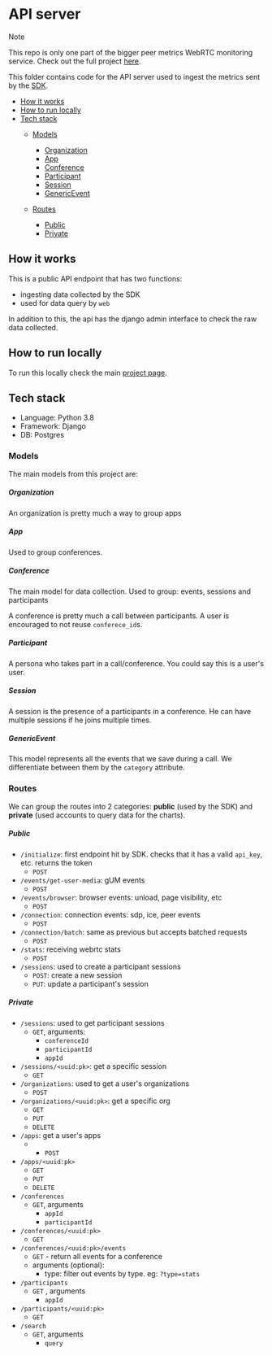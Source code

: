 # API server

> [!Note]
> This repo is only one part of the bigger peer metrics WebRTC monitoring service. Check out the full project [here](https://github.com/peermetrics/peermetrics).

This folder contains code for the API server used to ingest the metrics sent by the [SDK](https://github.com/peermetrics/sdk-js).

* [How it works](#how-it-works)
* [How to run locally](#how-to-run-locally)
* [Tech stack](#tech-stack)
  * [Models](#models)
       * [Organization](#organization)
       * [App](#app)
       * [Conference](#conference)
       * [Participant](#participant)
       * [Session](#session)
       * [GenericEvent](#genericevent)

  * [Routes](#routes)
       * [Public](#public)
       * [Private](#private)


## How it works

This is a public API endpoint that has two functions:

- ingesting data collected by the SDK
- used for data query by `web`

In addition to this, the api has the django admin interface to check the raw data collected.

## How to run locally

To run this locally check the main [project page](https://github.com/peermetrics/peermetrics).

## Tech stack

- Language: Python 3.8
- Framework: Django
- DB: Postgres

### Models

The main models from this project are:

##### Organization

An organization is pretty much a way to group apps

##### App

Used to group conferences.

##### Conference

The main model for data collection. Used to group: events, sessions and participants

A conference is pretty much a call between participants. A user is encouraged to not reuse `conferece_id`s.

##### Participant

A persona who takes part in a call/conference. You could say this is a user's user.

##### Session

A session is the presence of a participants in a conference. He can have multiple sessions if he joins multiple times.

##### GenericEvent

This model represents all the events that we save during a call. We differentiate between them by the `category` attribute.

### Routes

We can group the routes into 2 categories: **public**  (used by the SDK) and **private** (used accounts to query data for the charts).

##### Public

- `/initialize`: first endpoint hit by SDK. checks that it has a valid `api_key`, etc. returns the token
  - `POST`
- `/events/get-user-media`: gUM events
  - `POST`
- `/events/browser`: browser events: unload, page visibility, etc
  - `POST`
- `/connection`: connection events: sdp, ice, peer events
  - `POST`
- `/connection/batch`: same as previous but accepts batched requests
  - `POST`
- `/stats`: receiving webrtc stats
  - `POST`
- `/sessions`: used to create a participant sessions
  - `POST`: create a new session
  - `PUT`: update a participant's session

##### Private

- `/sessions`: used to get participant sessions
  - `GET`, arguments:
    - `conferenceId`
    - `participantId`
    - `appId`
- `/sessions/<uuid:pk>`: get a specific session
  - `GET`
- `/organizations`: used to get a user's organizations
  - `POST`
- `/organizations/<uuid:pk>`: get a specific org
  - `GET`
  - `PUT`
  - `DELETE`
- `/apps`: get a user's apps
  - - `POST`
- `/apps/<uuid:pk>`
  - `GET`
  - `PUT`
  - `DELETE`
- `/conferences`
  - `GET`, arguments
    - `appId`
    - `participantId`
- `/conferences/<uuid:pk>`
  - `GET`
- `/conferences/<uuid:pk>/events`
  - `GET`  - return all events for a conference
  - arguments (optional):
    - type: filter out events by type. eg: `?type=stats`
- `/participants`
  - `GET` , arguments
    - `appId`
- `/participants/<uuid:pk>`
  - `GET`
- `/search`
  - `GET`, arguments
    - `query`